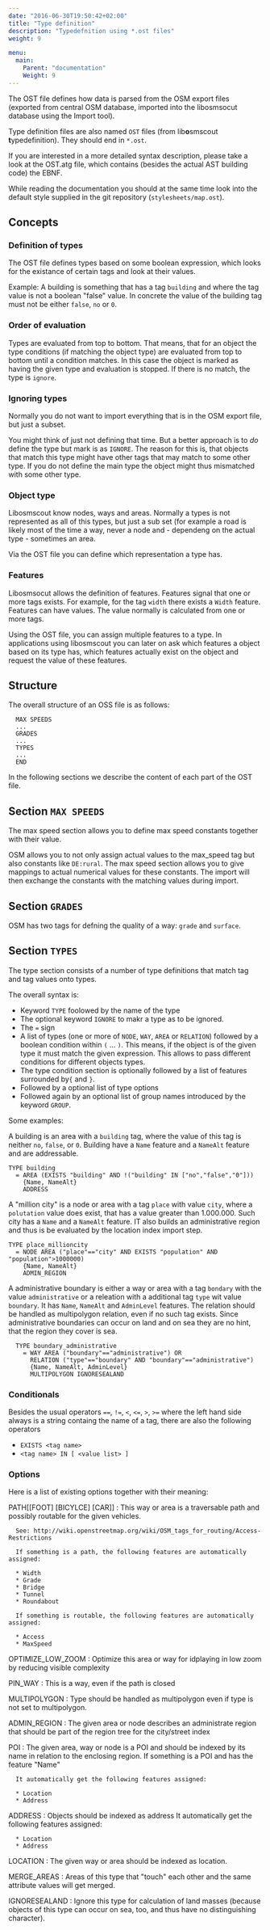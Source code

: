 ```yaml
---
date: "2016-06-30T19:50:42+02:00"
title: "Type definition"
description: "Typedefnition using *.ost files"
weight: 9

menu:
  main:
    Parent: "documentation"
    Weight: 9
---
```


The OST file defines how data is parsed from the OSM export files (exported
from central OSM database, imported into the libosmsocut database using the
Import tool).

Type definition files are also named `OST` files
(from lib<b>o</b>smscout <b>t</b>ypedefinition). They should end in `*.ost`.

If you are interested in a more detailed syntax description, please take a
look at the OST.atg file, which contains (besides the actual AST building
code) the EBNF.

While reading the documentation you should at the same time look into the
default style supplied in the git repository (`stylesheets/map.ost`).

## Concepts

### Definition of types

The OST file defines types based on some boolean expression, which looks for the
existance of certain tags and look at their values.

Example: A building is something that has a tag `building` and where the tag
value is not a boolean "false" value. In concrete the value of the building
tag must not be either `false`, `no` or `0`.

### Order of evaluation

Types are evaluated from top to bottom. That means, that for an object 
the type conditions (if matching the object type) are evaluated from top to
bottom until a condition matches. In this case the object is marked as having
the given type and evaluation is stopped. If there is no match, the type is
`ignore`.

### Ignoring types

Normally you do not want to import everything that is in the OSM export file,
but just a subset.

You might think of just not defining that time. But a better approach is to 
*do* define the type but mark is as `IGNORE`. The reason for this is, that
objects that match this type might have other tags that may match to some other 
type. If you do not define the main type the object might thus mismatched with
some other type.

### Object type

Libosmscout know nodes, ways and areas. Normally a types is not represented
as all of this types, but just a sub set (for example a road is likely most
of the time a way, never a node and - dependeng on the actual type - sometimes
an area.

Via the OST file you can define which representation a type has.

### Features

Libosmsocut allows the definition of features. Features signal that one or
more tags exists. For example, for the tag `width` there exists a `Width`
feature. Features can have values. The value normally is calculated from one
or more tags.

Using the OST file, you can assign multiple features to a type. In applications
using libosmscout you can later on ask which features a object based on its
type has, which features actually exist on the object and request the value 
of these features.

## Structure

The overall structure of an OSS file is as follows:

```
  MAX SPEEDS
  ...
  GRADES
  ...
  TYPES
  ...
  END
```

In the following sections we describe the content of each part of the OST file.

## Section `MAX SPEEDS`

The max speed section allows you to define max speed constants together with
their value.

OSM allows you to not only assign actual values to the max_speed tag but also
constants like `DE:rural`. The max speed section allows you to give mappings
to actual numerical values for these constants. The import will then
exchange the constants with the matching values during import.

## Section `GRADES`

OSM has two tags for defning the quality of a way: `grade` and `surface`.

## Section `TYPES`

The type section consists of a number of type definitions that match 
tag and tag values onto types.

The overall syntax is:

* Keyword `TYPE` foolowed by the name of the type
* The optional keyword `IGNORE` to makr a type as to be ignored.
* The `=` sign
* A list of types (one or more of `NODE`, `WAY`, `AREA` or `RELATION`) followed
by a boolean condition within `(` ... `)`. This means, if the object is of the
given type it must match the given expression. This allows to pass different
conditions for different objects types.
* The type condition section is optionally followed by a list of features
surrounded by`{` and `}`.
* Followed by a optional list of type options
* Followed again by an optional list of group names introduced by the keyword
`GROUP`.

Some examples:

A building is an area with a `building` tag, where the value of this tag is
neither `no`, `false`, or `0`. Building have a `Name` feature and a `NameAlt`
feature and are addressable.

```
TYPE building
  = AREA (EXISTS "building" AND !("building" IN ["no","false","0"]))
    {Name, NameAlt}
    ADDRESS
```

A "million city" is a node or area with a tag `place` with value `city`,
where a `polutation` value does exist, that has a value greater than 1.000.000.
Such city has a `Name` and a `NameAlt` feature. IT also builds an administrative
region and thus is be evaluated by the location index import step.

```
TYPE place_millioncity
  = NODE AREA ("place"=="city" AND EXISTS "population" AND "population">1000000)
    {Name, NameAlt}
    ADMIN_REGION
```

A administrative boundary is either a way or area with a tag `bondary` with
the value `administrative` or a releation with a additional tag `type`
wit value `boundary`. It has `Name`, `NameAlt` and `AdminLevel` features.
The relation should be handled as multipolygon relation, even if no such tag
exists. Since administrative boundaries can occur on land and on sea they are
no hint, that the region they cover is sea.

```
  TYPE boundary_administrative
    = WAY AREA ("boundary"=="administrative") OR
      RELATION ("type"=="boundary" AND "boundary"=="administrative")
      {Name, NameAlt, AdminLevel}
      MULTIPOLYGON IGNORESEALAND
```

### Conditionals

Besides the usual operators `==`, `!=`, `<`, `<=`, `>`, `>=` where the left
hand side always is a string containg the name of a tag, there are also the
following operators

* `EXISTS <tag name>`
* `<tag name> IN [ <value list> ]`

### Options

Here is a list of existing options together with their meaning:

PATH[[FOOT] [BICYLCE] [CAR]]
:     This way or area is a traversable path and possibly routable for the given vehicles.

      See: http://wiki.openstreetmap.org/wiki/OSM_tags_for_routing/Access-Restrictions

      If something is a path, the following features are automatically assigned:
      
      * Width
      * Grade
      * Bridge
      * Tunnel
      * Roundabout 
      
      If something is routable, the following features are automatically assigned:
      
      * Access
      * MaxSpeed
      
OPTIMIZE_LOW_ZOOM
: Optimize this area or way for idplaying in low zoom by
  reducing visible complexity
      
PIN_WAY
: This is a way, even if the path is closed

MULTIPOLYGON
: Type should be handled as multipolygon even if type is not set to multipolygon.

ADMIN_REGION
: The given area or node describes an administrate region
  that should be part of the region tree for the city/street
  index
  
POI
:     The given area, way or node is a POI and should be indexed
      by its name in relation to the enclosing region. If something is a POI and has the
      feature "Name"
  
      It automatically get the following features assigned:
  
      * Location
      * Address
    
ADDRESS
:     Objects should be indexed as address
      It automatically get the following features assigned:
  
      * Location
      * Address
  
LOCATION
: The given way or area should be indexed as location.

MERGE_AREAS
: Areas of this type that "touch" each other and the same attribute values
  will get merged.
  
IGNORESEALAND
: Ignore this type for calculation of land masses (because objects of this type
  can occur on sea, too, and thus have no distinguishing character).

